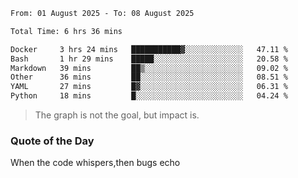 <!--START_SECTION:waka-->

```txt
From: 01 August 2025 - To: 08 August 2025

Total Time: 6 hrs 36 mins

Docker     3 hrs 24 mins   ███████████▓░░░░░░░░░░░░░   47.11 %
Bash       1 hr 29 mins    █████░░░░░░░░░░░░░░░░░░░░   20.58 %
Markdown   39 mins         ██▒░░░░░░░░░░░░░░░░░░░░░░   09.02 %
Other      36 mins         ██░░░░░░░░░░░░░░░░░░░░░░░   08.51 %
YAML       27 mins         █▓░░░░░░░░░░░░░░░░░░░░░░░   06.31 %
Python     18 mins         █░░░░░░░░░░░░░░░░░░░░░░░░   04.24 %
```

<!--END_SECTION:waka--> 
> The graph is not the goal, but impact is.

### Quote of the Day
When the code whispers,then bugs echo
